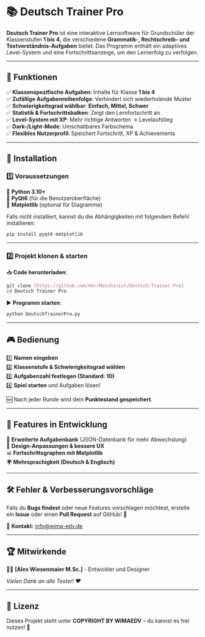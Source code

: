 # 📚 Deutsch Trainer Pro

**Deutsch Trainer Pro** ist eine interaktive Lernsoftware für Grundschüler der Klassenstufen **1 bis 4**, 
die verschiedene **Grammatik-, Rechtschreib- und Textverständnis-Aufgaben** bietet. 
Das Programm enthält ein adaptives Level-System und eine Fortschrittsanzeige, um den Lernerfolg zu verfolgen.

---

## 🚀 Funktionen

✅ **Klassenspezifische Aufgaben**: Inhalte für Klasse **1 bis 4**  
✅ **Zufällige Aufgabenreihenfolge**: Verhindert sich wiederholende Muster  
✅ **Schwierigkeitsgrad wählbar**: **Einfach, Mittel, Schwer**  
✅ **Statistik & Fortschrittsbalken**: Zeigt den Lernfortschritt an  
✅ **Level-System mit XP**: Mehr richtige Antworten → Levelaufstieg  
✅ **Dark-/Light-Mode**: Umschaltbares Farbschema  
✅ **Flexibles Nutzerprofil**: Speichert Fortschritt, XP & Achievements  

---

## 🔧 Installation

### 1️⃣ Voraussetzungen

🔹 **Python 3.10+**  
🔹 **PyQt6** (für die Benutzeroberfläche)  
🔹 **Matplotlib** (optional für Diagramme)

Falls nicht installiert, kannst du die Abhängigkeiten mit folgendem Befehl installieren:

```bash
pip install pyqt6 matplotlib
```

---

### 2️⃣ Projekt klonen & starten

📥 **Code herunterladen**:

```bash
git clone [https://github.com/HerrMaschinist/Deutsch-Trainer-Pro]
cd Deutsch Trainer Pro
```

▶ **Programm starten**:

```bash
python DeutschTrainerPro.py
```

---

## 🎮 Bedienung

1️⃣ **Namen eingeben**  
2️⃣ **Klassenstufe & Schwierigkeitsgrad wählen**  
3️⃣ **Aufgabenzahl festlegen (Standard: 10)**  
4️⃣ **Spiel starten** und Aufgaben lösen!  

🆕 Nach jeder Runde wird dein **Punktestand gespeichert**.

---

## 📌 Features in Entwicklung

🔄 **Erweiterte Aufgabenbank** (JSON-Datenbank für mehr Abwechslung)  
🎨 **Design-Anpassungen & bessere UX**  
📊 **Fortschrittsgraphen mit Matplotlib**  
🌍 **Mehrsprachigkeit (Deutsch & Englisch)**  

---

## 🛠 Fehler & Verbesserungsvorschläge

Falls du **Bugs findest** oder neue Features vorschlagen möchtest, erstelle ein **Issue** oder einen **Pull Request** auf GitHub! 🚀

📧 **Kontakt:** [info@wima-edv.de](mailto:info@wima-edv.de)

---

## 🏆 Mitwirkende

👨‍💻 **[Alex Wiesenmaier M.Sc.]** - Entwickler und Designer

*Vielen Dank an alle Tester! ❤️*

---

## 📜 Lizenz

Dieses Projekt steht unter **COPYRIGHT BY WIMAEDV** – du kannst es frei nutzen! 📄
